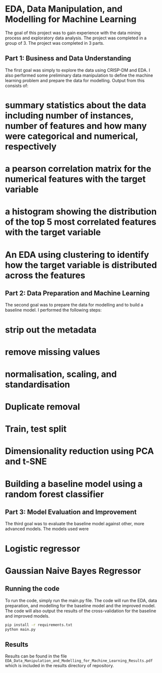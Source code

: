# EDA, Data Manipulation, and Modelling for Machine Learning

The goal of this project was to gain experience with the data mining process and exploratory data analysis. The project was completed in a group of 3. 
The project was completed in 3 parts. 

## Part 1: Business and Data Understanding
The first goal was simply to explore the data using CRISP-DM and EDA. I also performed some preliminary data manipulation to
define the machine learning problem and prepare the data for modelling. Output from this consists of:
# summary statistics about the data including number of instances, number of features and how many were categorical and numerical, respectively
# a pearson correlation matrix for the numerical features with the target variable
# a histogram showing the distribution of the top 5 most correlated features with the target variable
# An EDA using clustering to identify how the target variable is distributed across the features

## Part 2: Data Preparation and Machine Learning
The second goal was to prepare the data for modelling and to build a baseline model. I performed the following steps:
# strip out the metadata
# remove missing values
# normalisation, scaling, and standardisation
# Duplicate removal
# Train, test split
# Dimensionality reduction using PCA and t-SNE
# Building a baseline model using a random forest classifier

## Part 3: Model Evaluation and Improvement
The third goal was to evaluate the baseline model against other, more advanced models. The models used were
# Logistic regressor
# Gaussian Naive Bayes Regressor

## Running the code
To run the code, simply run the main.py file. The code will run the EDA, data preparation, and modelling for the baseline model and the improved model.
The code will also output the results of the cross-validation for the baseline and improved models.

```bash
pip install -r requirements.txt
python main.py
```

## Results
Results can be found in the file `EDA_Data_Manipulation_and_Modelling_for_Machine_Learning_Results.pdf` which is included in the results directory of repository.

